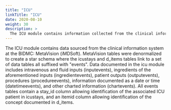 ```yaml
---
title: "ICU"
linkTitle: "ICU"
date: 2020-08-10
weight: 30
description: >
  The ICU module contains information collected from the clinical information system used within the ICU. Documented data includes intravenous administrations, ventilator settings, and other charted items.
---
```


The ICU module contains data sourced from the clinical information system at the BIDMC: MetaVision (iMDSoft). MetaVision tables were denormalized to create a star schema where the icustays and d_items tables link to a set of data tables all suffixed with "events". Data documented in the icu module includes intravenous and fluid inputs (inputevents), ingredients of the aforementioned inputs (ingredientevents), patient outputs (outputevents), procedures (procedureevents), information documented as a date or time (datetimeevents), and other charted information (chartevents). All events tables contain a stay_id column allowing identification of the associated ICU patient in icustays, and an itemid column allowing identification of the concept documented in d_items.
